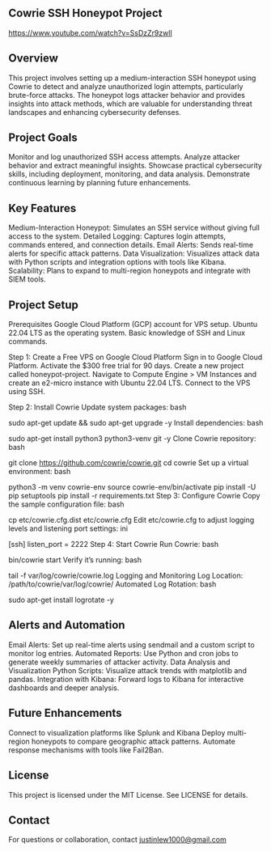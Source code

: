 ## Cowrie SSH Honeypot Project

https://www.youtube.com/watch?v=SsDzZr9zwlI

## Overview
This project involves setting up a medium-interaction SSH honeypot using Cowrie to detect and analyze unauthorized login attempts, particularly brute-force attacks. The honeypot logs attacker behavior and provides insights into attack methods, which are valuable for understanding threat landscapes and enhancing cybersecurity defenses.

## Project Goals
Monitor and log unauthorized SSH access attempts.
Analyze attacker behavior and extract meaningful insights.
Showcase practical cybersecurity skills, including deployment, monitoring, and data analysis.
Demonstrate continuous learning by planning future enhancements.

## Key Features
Medium-Interaction Honeypot: Simulates an SSH service without giving full access to the system.
Detailed Logging: Captures login attempts, commands entered, and connection details.
Email Alerts: Sends real-time alerts for specific attack patterns.
Data Visualization: Visualizes attack data with Python scripts and integration options with tools like Kibana.
Scalability: Plans to expand to multi-region honeypots and integrate with SIEM tools.

## Project Setup
Prerequisites
Google Cloud Platform (GCP) account for VPS setup.
Ubuntu 22.04 LTS as the operating system.
Basic knowledge of SSH and Linux commands.

Step 1: Create a Free VPS on Google Cloud Platform
Sign in to Google Cloud Platform.
Activate the $300 free trial for 90 days.
Create a new project called honeypot-project.
Navigate to Compute Engine > VM Instances and create an e2-micro instance with Ubuntu 22.04 LTS.
Connect to the VPS using SSH.

Step 2: Install Cowrie
Update system packages:
bash

sudo apt-get update && sudo apt-get upgrade -y
Install dependencies:
bash

sudo apt-get install python3 python3-venv git -y
Clone Cowrie repository:
bash

git clone https://github.com/cowrie/cowrie.git
cd cowrie
Set up a virtual environment:
bash

python3 -m venv cowrie-env
source cowrie-env/bin/activate
pip install -U pip setuptools
pip install -r requirements.txt
Step 3: Configure Cowrie
Copy the sample configuration file:
bash

cp etc/cowrie.cfg.dist etc/cowrie.cfg
Edit etc/cowrie.cfg to adjust logging levels and listening port settings:
ini

[ssh]
listen_port = 2222
Step 4: Start Cowrie
Run Cowrie:
bash

bin/cowrie start
Verify it’s running:
bash

tail -f var/log/cowrie/cowrie.log
Logging and Monitoring
Log Location: /path/to/cowrie/var/log/cowrie/
Automated Log Rotation:
bash

sudo apt-get install logrotate -y

## Alerts and Automation
Email Alerts: Set up real-time alerts using sendmail and a custom script to monitor log entries.
Automated Reports: Use Python and cron jobs to generate weekly summaries of attacker activity.
Data Analysis and Visualization
Python Scripts: Visualize attack trends with matplotlib and pandas.
Integration with Kibana: Forward logs to Kibana for interactive dashboards and deeper analysis.

## Future Enhancements
Connect to visualization platforms like Splunk and Kibana
Deploy multi-region honeypots to compare geographic attack patterns.
Automate response mechanisms with tools like Fail2Ban.

## License
This project is licensed under the MIT License. See LICENSE for details.

## Contact
For questions or collaboration, contact justinlew1000@gmail.com
